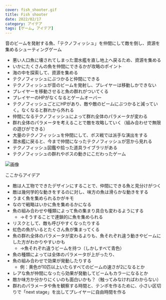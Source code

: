 ```yaml
---
cover: fish_shooter.gif
title: Fish shooter
date: 2022/02/17
category: アイデア
tags: [ゲーム, アイデア]
---
```


音のビームを発射する魚、「テクノフィッシュ」を仲間にして敵を倒し、資源を集めるシューティングゲーム

<!--more-->

- 悪い人口魚に壊されてしまった潜水艦を直し地上へ戻るため、資源を集める
- いかにたくさんの魚を仲間にできるかが攻略のポイント
- 海の中を探索して、資源を集める
- テクノフィッシュにぶつかると仲間にできる
- テクノフィッシュが音のビームを発射し、プレイヤーは移動しかできない
- プレイヤーを移動させると魚の群れがついてくる
- プレイヤーのHPがなくなるとゲームオーバー
- テクノフィッシュごとにHPがあり、敵や敵のビームにぶつかると減っていく。なくなると群れから外れる
- 仲間になるテクノフィッシュによって群れ全体のパラメータが変わる
- 群れ全体のパラメータを考えることで敵を攻略していく（組み合わせで無限の遊びができる）
- 大量のテクノフィッシュを仲間にして、ボス戦では派手な演出をする
- 潜水艦に戻ると、今まで仲間になったテクノフィッシュが窓から見れる
- テクノフィッシュ図鑑や拾った道具ライブラリがある
- テクノフィッシュの群れやボスの動きにこだわったゲーム

![画像](/my-home/cover/technofish02.gif)

ここからアイデア
- 敵は人工物でできたデザインにすることで、仲間にできる魚と見分けがつく
- 敵は幾何学的な動きをするのに対し、味方の魚は滑らかな動きをする
- うまく魚を集められるかがキモ
- なので戦略はいかに魚を集めるかになる
- 魚の組み合わせや種類によって魚の集まり具合も変わるようにする
  - →そうすることで連鎖的に魚を集められる
- リスクとして、敵も呼びやすくなったりする
- 虹色の魚がいるとたくさん魚が集まってくる
- 魚の群れ全体のパラメータが変わるよりも、魚それぞれ違う動きやビームにした方がわかりやすいかも
  - →魚それぞれ違うビームを持つ（しかしすべて青色）
- 魚の種類によっては全体のパラメータが上がったり、
- 魚の組み合わせで効果が発動したりする
  - 例：黄色が10匹以上いたらすべてのビームの速さが2になるとか
- レアな魚が仲間になったら効果が発動してビームもカラーになるとか
- 敵か味方か分かりにくいのも面白いかも？（触ってみなければわからない）
- 群れのパラメータや魚を観察する時間と、テンポを作るために、小さい区切りで「next stage」を出してプレイヤーに自由時間を作る
